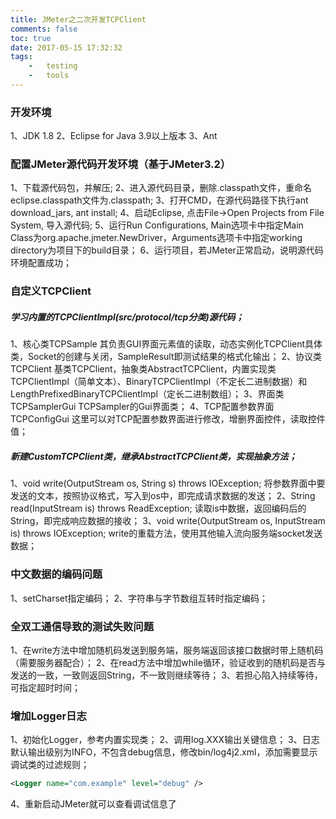 ```yaml
---
title: JMeter之二次开发TCPClient
comments: false
toc: true
date: 2017-05-15 17:32:32
tags:
	-	testing
	-	tools
---
```


### 开发环境
1、JDK 1.8
2、Eclipse for Java 3.9以上版本
3、Ant

### 配置JMeter源代码开发环境（基于JMeter3.2）
1、下载源代码包，并解压;
2、进入源代码目录，删除.classpath文件，重命名eclipse.classpath文件为.classpath;
3、打开CMD，在源代码路径下执行ant download_jars, ant install;
4、启动Eclipse, 点击File->Open Projects from File System, 导入源代码;
5、运行Run Configurations, Main选项卡中指定Main Class为org.apache.jmeter.NewDriver，Arguments选项卡中指定working directory为项目下的build目录；
6、运行项目，若JMeter正常启动，说明源代码环境配置成功；

<!-- more -->

### 自定义TCPClient
##### 学习内置的TCPClientImpl(src/protocol/tcp分类)源代码；
1、核心类TCPSample
其负责GUI界面元素值的读取，动态实例化TCPClient具体类，Socket的创建与关闭，SampleResult即测试结果的格式化输出；
2、协议类TCPClient
基类TCPClient，抽象类AbstractTCPClient，内置实现类TCPClientImpl（简单文本）、BinaryTCPClientImpl（不定长二进制数据）和LengthPrefixedBinaryTCPClientImpl（定长二进制数组）；
3、界面类TCPSamplerGui
TCPSampler的Gui界面类；
4、TCP配置参数界面TCPConfigGui
这里可以对TCP配置参数界面进行修改，增删界面控件，读取控件值；
##### 新建CustomTCPClient类，继承AbstractTCPClient类，实现抽象方法；
1、void write(OutputStream os, String s) throws IOException;
将参数界面中要发送的文本，按照协议格式，写入到os中，即完成请求数据的发送；
2、String read(InputStream is) throws ReadException;
读取is中数据，返回编码后的String，即完成响应数据的接收；
3、void write(OutputStream os, InputStream is) throws IOException;
write的重载方法，使用其他输入流向服务端socket发送数据；

### 中文数据的编码问题
1、setCharset指定编码；
2、字符串与字节数组互转时指定编码；

### 全双工通信导致的测试失败问题
1、在write方法中增加随机码发送到服务端，服务端返回该接口数据时带上随机码（需要服务器配合）；
2、在read方法中增加while循环，验证收到的随机码是否与发送的一致，一致则返回String，不一致则继续等待；
3、若担心陷入持续等待，可指定超时时间；

### 增加Logger日志
1、初始化Logger，参考内置实现类；
2、调用log.XXX输出关键信息；
3、日志默认输出级别为INFO，不包含debug信息，修改bin/log4j2.xml，添加需要显示调试类的过滤规则；
``` xml
<Logger name="com.example" level="debug" />  
```
4、重新启动JMeter就可以查看调试信息了